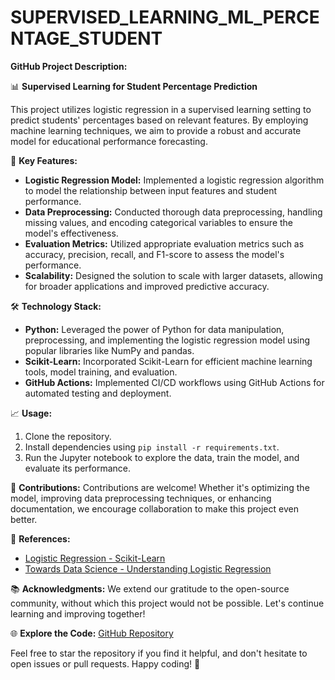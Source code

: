 # SUPERVISED_LEARNING_ML_PERCENTAGE_STUDENT
**GitHub Project Description:**

📊 **Supervised Learning for Student Percentage Prediction**

This project utilizes logistic regression in a supervised learning setting to predict students' percentages based on relevant features. By employing machine learning techniques, we aim to provide a robust and accurate model for educational performance forecasting.

🚀 **Key Features:**
- **Logistic Regression Model:** Implemented a logistic regression algorithm to model the relationship between input features and student performance.
- **Data Preprocessing:** Conducted thorough data preprocessing, handling missing values, and encoding categorical variables to ensure the model's effectiveness.
- **Evaluation Metrics:** Utilized appropriate evaluation metrics such as accuracy, precision, recall, and F1-score to assess the model's performance.
- **Scalability:** Designed the solution to scale with larger datasets, allowing for broader applications and improved predictive accuracy.

🛠️ **Technology Stack:**
- **Python:** Leveraged the power of Python for data manipulation, preprocessing, and implementing the logistic regression model using popular libraries like NumPy and pandas.
- **Scikit-Learn:** Incorporated Scikit-Learn for efficient machine learning tools, model training, and evaluation.
- **GitHub Actions:** Implemented CI/CD workflows using GitHub Actions for automated testing and deployment.

📈 **Usage:**
1. Clone the repository.
2. Install dependencies using `pip install -r requirements.txt`.
3. Run the Jupyter notebook to explore the data, train the model, and evaluate its performance.

🤝 **Contributions:**
Contributions are welcome! Whether it's optimizing the model, improving data preprocessing techniques, or enhancing documentation, we encourage collaboration to make this project even better.

🔗 **References:**
- [Logistic Regression - Scikit-Learn](https://scikit-learn.org/stable/modules/generated/sklearn.linear_model.LogisticRegression.html)
- [Towards Data Science - Understanding Logistic Regression](https://towardsdatascience.com/understanding-logistic-regression-9b02c2aec102)

📚 **Acknowledgments:**
We extend our gratitude to the open-source community, without which this project would not be possible. Let's continue learning and improving together!

🌐 **Explore the Code:**
[GitHub Repository](https://github.com/Kavyacodingg/SUPERVISED_LEARNING_ML_PERCENTAGE_STUDENT)

Feel free to star the repository if you find it helpful, and don't hesitate to open issues or pull requests. Happy coding! 🚀
